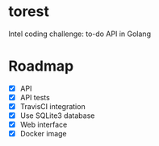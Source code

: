 # torest
Intel coding challenge: to-do API in Golang

# Roadmap
- [x] API
- [x] API tests
- [x] TravisCI integration
- [x] Use SQLite3 database
- [x] Web interface
- [x] Docker image
